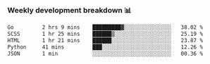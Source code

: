 ### Weekly development breakdown 📊
<!--START_SECTION:waka-->

```txt
Go         2 hrs 9 mins    █████████▓░░░░░░░░░░░░░░░   38.02 %
SCSS       1 hr 25 mins    ██████▒░░░░░░░░░░░░░░░░░░   25.19 %
HTML       1 hr 21 mins    ██████░░░░░░░░░░░░░░░░░░░   23.87 %
Python     41 mins         ███░░░░░░░░░░░░░░░░░░░░░░   12.26 %
JSON       1 min           ░░░░░░░░░░░░░░░░░░░░░░░░░   00.36 %
```

<!--END_SECTION:waka-->
